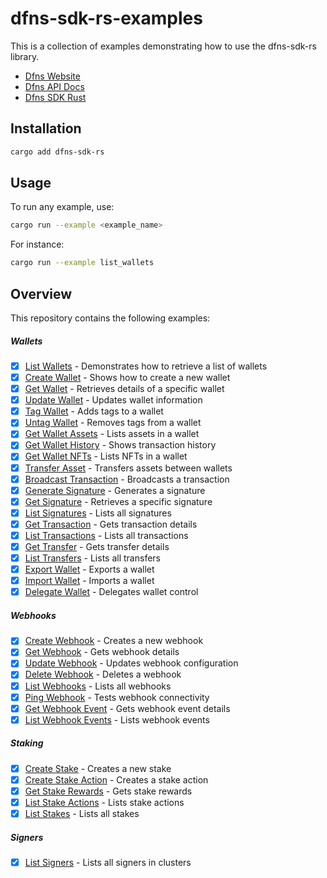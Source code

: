 # dfns-sdk-rs-examples

This is a collection of examples demonstrating how to use the dfns-sdk-rs library.

- [Dfns Website](https://www.dfns.co)
- [Dfns API Docs](https://docs.dfns.co)
- [Dfns SDK Rust](https://github.com/deltartificial/dfns-sdk-rs)

## Installation

```bash
cargo add dfns-sdk-rs
```

## Usage

To run any example, use:

```bash
cargo run --example <example_name>
```

For instance:

```bash
cargo run --example list_wallets
```

## Overview

This repository contains the following examples:

##### Wallets

- [x] [List Wallets](examples/wallets/list_wallets.rs) - Demonstrates how to retrieve a list of wallets
- [x] [Create Wallet](examples/wallets/create_wallet.rs) - Shows how to create a new wallet
- [x] [Get Wallet](examples/wallets/get_wallet.rs) - Retrieves details of a specific wallet
- [x] [Update Wallet](examples/wallets/update_wallet.rs) - Updates wallet information
- [x] [Tag Wallet](examples/wallets/tag_wallet.rs) - Adds tags to a wallet
- [x] [Untag Wallet](examples/wallets/untag_wallet.rs) - Removes tags from a wallet
- [x] [Get Wallet Assets](examples/wallets/get_wallet_assets.rs) - Lists assets in a wallet
- [x] [Get Wallet History](examples/wallets/get_wallet_history.rs) - Shows transaction history
- [x] [Get Wallet NFTs](examples/wallets/get_wallet_nfts.rs) - Lists NFTs in a wallet
- [x] [Transfer Asset](examples/wallets/transfer_asset.rs) - Transfers assets between wallets
- [x] [Broadcast Transaction](examples/wallets/broadcast_transaction.rs) - Broadcasts a transaction
- [x] [Generate Signature](examples/wallets/generate_signature.rs) - Generates a signature
- [x] [Get Signature](examples/wallets/get_signature.rs) - Retrieves a specific signature
- [x] [List Signatures](examples/wallets/list_signatures.rs) - Lists all signatures
- [x] [Get Transaction](examples/wallets/get_transaction.rs) - Gets transaction details
- [x] [List Transactions](examples/wallets/list_transactions.rs) - Lists all transactions
- [x] [Get Transfer](examples/wallets/get_transfer.rs) - Gets transfer details
- [x] [List Transfers](examples/wallets/list_transfers.rs) - Lists all transfers
- [x] [Export Wallet](examples/wallets/export_wallet.rs) - Exports a wallet
- [x] [Import Wallet](examples/wallets/import_wallet.rs) - Imports a wallet
- [x] [Delegate Wallet](examples/wallets/delegate_wallet.rs) - Delegates wallet control

##### Webhooks

- [x] [Create Webhook](examples/webhooks/create_webhook.rs) - Creates a new webhook
- [x] [Get Webhook](examples/webhooks/get_webhook.rs) - Gets webhook details
- [x] [Update Webhook](examples/webhooks/update_webhook.rs) - Updates webhook configuration
- [x] [Delete Webhook](examples/webhooks/delete_webhook.rs) - Deletes a webhook
- [x] [List Webhooks](examples/webhooks/list_webhooks.rs) - Lists all webhooks
- [x] [Ping Webhook](examples/webhooks/ping_webhook.rs) - Tests webhook connectivity
- [x] [Get Webhook Event](examples/webhooks/get_webhook_event.rs) - Gets webhook event details
- [x] [List Webhook Events](examples/webhooks/list_webhook_events.rs) - Lists webhook events

##### Staking

- [x] [Create Stake](examples/staking/create_stake.rs) - Creates a new stake
- [x] [Create Stake Action](examples/staking/create_stake_action.rs) - Creates a stake action
- [x] [Get Stake Rewards](examples/staking/get_stake_rewards.rs) - Gets stake rewards
- [x] [List Stake Actions](examples/staking/list_stake_actions.rs) - Lists stake actions
- [x] [List Stakes](examples/staking/list_stakes.rs) - Lists all stakes

##### Signers

- [x] [List Signers](examples/signers/list_signers.rs) - Lists all signers in clusters
